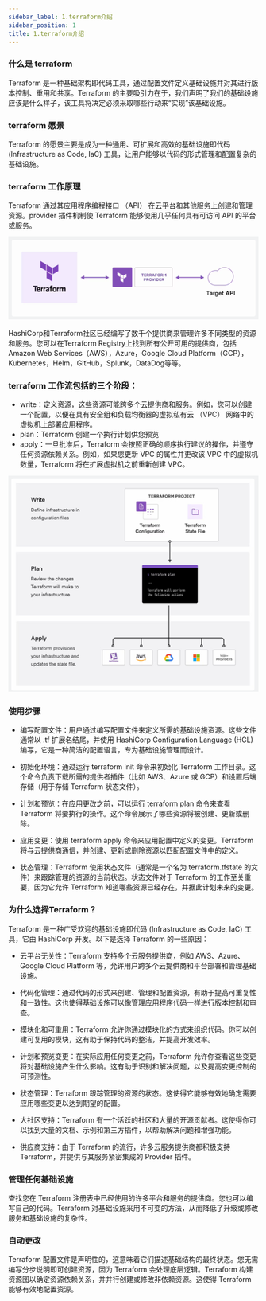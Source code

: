 ```yaml
---
sidebar_label: 1.terraform介绍
sidebar_position: 1
title: 1.terraform介绍
---
```


### 什么是 terraform


Terraform 是一种基础架构即代码工具，通过配置文件定义基础设施并对其进行版本控制、重用和共享。Terraform 的主要吸引力在于，我们声明了我们的基础设施应该是什么样子，该工具将决定必须采取哪些行动来“实现”该基础设施。

### terraform 愿景

Terraform 的愿景主要是成为一种通用、可扩展和高效的基础设施即代码 (Infrastructure as Code, IaC) 工具，让用户能够以代码的形式管理和配置复杂的基础设施。


### terraform 工作原理

Terraform 通过其应用程序编程接口 （API） 在云平台和其他服务上创建和管理资源。provider 插件机制使 Terraform 能够使用几乎任何具有可访问 API 的平台或服务。

![](https://raw.githubusercontent.com/mouuii/picture/master/%E6%88%AA%E5%B1%8F2023-06-08%20%E4%B8%8B%E5%8D%886.32.04.png)

HashiCorp和Terraform社区已经编写了数千个提供商来管理许多不同类型的资源和服务。您可以在Terraform Registry上找到所有公开可用的提供商，包括Amazon Web Services（AWS），Azure，Google Cloud Platform（GCP），Kubernetes，Helm，GitHub，Splunk，DataDog等等。

### terraform 工作流包括的三个阶段：

- write：定义资源，这些资源可能跨多个云提供商和服务。例如，您可以创建一个配置，以便在具有安全组和负载均衡器的虚拟私有云 （VPC） 网络中的虚拟机上部署应用程序。
- plan：Terraform 创建一个执行计划供您预览
- apply：一旦批准后，Terraform 会按照正确的顺序执行建议的操作，并遵守任何资源依赖关系。例如，如果您更新 VPC 的属性并更改该 VPC 中的虚拟机数量，Terraform 将在扩展虚拟机之前重新创建 VPC。

![](https://raw.githubusercontent.com/mouuii/picture/master/%E6%88%AA%E5%B1%8F2023-06-08%20%E4%B8%8B%E5%8D%886.33.48.png)

### 使用步骤

- 编写配置文件：用户通过编写配置文件来定义所需的基础设施资源。这些文件通常以 .tf 扩展名结尾，并使用 HashiCorp Configuration Language (HCL) 编写，它是一种简洁的配置语言，专为基础设施管理而设计。

- 初始化环境：通过运行 terraform init 命令来初始化 Terraform 工作目录。这个命令负责下载所需的提供者插件（比如 AWS、Azure 或 GCP）和设置后端存储（用于存储 Terraform 状态文件）。

- 计划和预览：在应用更改之前，可以运行 terraform plan 命令来查看 Terraform 将要执行的操作。这个命令展示了哪些资源将被创建、更新或删除。

- 应用变更：使用 terraform apply 命令来应用配置中定义的变更。Terraform 将与云提供商通信，并创建、更新或删除资源以匹配配置文件中的定义。

- 状态管理：Terraform 使用状态文件（通常是一个名为 terraform.tfstate 的文件）来跟踪管理的资源的当前状态。状态文件对于 Terraform 的工作至关重要，因为它允许 Terraform 知道哪些资源已经存在，并据此计划未来的变更。

### 为什么选择Terraform？

Terraform 是一种广受欢迎的基础设施即代码 (Infrastructure as Code, IaC) 工具，它由 HashiCorp 开发。以下是选择 Terraform 的一些原因：

- 云平台无关性：Terraform 支持多个云服务提供商，例如 AWS、Azure、Google Cloud Platform 等，允许用户跨多个云提供商和平台部署和管理基础设施。

- 代码化管理：通过代码的形式来创建、管理和配置资源，有助于提高可重复性和一致性。这也使得基础设施可以像管理应用程序代码一样进行版本控制和审查。

- 模块化和可重用：Terraform 允许你通过模块化的方式来组织代码。你可以创建可复用的模块，这有助于保持代码的整洁，并提高开发效率。

- 计划和预览变更：在实际应用任何变更之前，Terraform 允许你查看这些变更将对基础设施产生什么影响。这有助于识别和解决问题，以及提高变更控制的可预测性。

- 状态管理：Terraform 跟踪管理的资源的状态。这使得它能够有效地确定需要应用哪些变更以达到期望的配置。

- 大社区支持：Terraform 有一个活跃的社区和大量的开源贡献者。这使得你可以找到大量的文档、示例和第三方插件，以帮助解决问题和增强功能。

- 供应商支持：由于 Terraform 的流行，许多云服务提供商都积极支持 Terraform，并提供与其服务紧密集成的 Provider 插件。

### 管理任何基础设施

查找您在 Terraform 注册表中已经使用的许多平台和服务的提供商。您也可以编写自己的代码。Terraform 对基础设施采用不可变的方法，从而降低了升级或修改服务和基础设施的复杂性。


### 自动更改

Terraform 配置文件是声明性的，这意味着它们描述基础结构的最终状态。您无需编写分步说明即可创建资源，因为 Terraform 会处理底层逻辑。Terraform 构建资源图以确定资源依赖关系，并并行创建或修改非依赖资源。这使得 Terraform 能够有效地配置资源。

